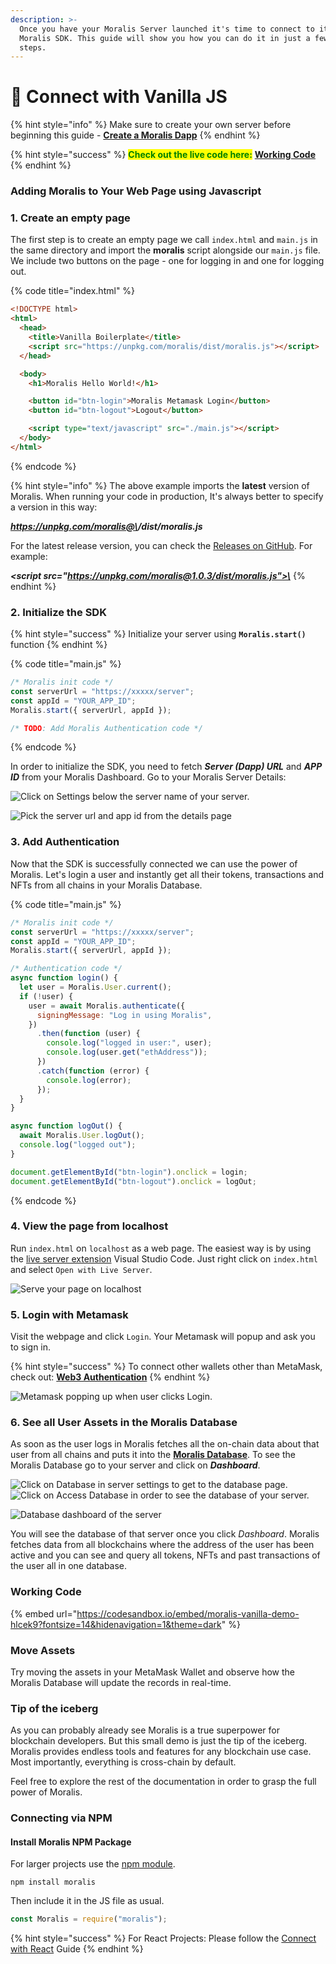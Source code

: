 ```yaml
---
description: >-
  Once you have your Moralis Server launched it's time to connect to it via the
  Moralis SDK. This guide will show you how you can do it in just a few easy
  steps.
---
```


# 🍦 Connect with Vanilla JS

{% hint style="info" %}
Make sure to create your own server before beginning this guide - [**Create a Moralis Dapp**](../getting-started/create-a-moralis-dapp.md)
{% endhint %}

{% hint style="success" %}
<mark style="color:green;">**Check out the live code here:**</mark> [**Working Code**](connect-with-js.md#working-code)
{% endhint %}

### Adding Moralis to Your Web Page using Javascript

### 1. Create an empty page

The first step is to create an empty page we call `index.html` and `main.js` in the same directory and import the **moralis** script alongside our `main.js` file. We include two buttons on the page - one for logging in and one for logging out.

{% code title="index.html" %}
```html
<!DOCTYPE html>
<html>
  <head>
    <title>Vanilla Boilerplate</title>
    <script src="https://unpkg.com/moralis/dist/moralis.js"></script>
  </head>

  <body>
    <h1>Moralis Hello World!</h1>

    <button id="btn-login">Moralis Metamask Login</button>
    <button id="btn-logout">Logout</button>

    <script type="text/javascript" src="./main.js"></script>
  </body>
</html>
```
{% endcode %}

{% hint style="info" %}
The above example imports the **latest** version of Moralis. When running your code in production, It's always better to specify a version in this way:

_**https://unpkg.com/moralis@\<VERSION>/dist/moralis.js**_

For the latest release version, you can check the [Releases on GitHub](https://github.com/MoralisWeb3/Moralis-JS-SDK/releases). For example:

_**\<script src="https://unpkg.com/moralis@1.0.3/dist/moralis.js">\</script>**_
{% endhint %}

### 2. Initialize the SDK

{% hint style="success" %}
Initialize your server using **`Moralis.start()`** function
{% endhint %}

{% code title="main.js" %}
```javascript
/* Moralis init code */
const serverUrl = "https://xxxxx/server";
const appId = "YOUR_APP_ID";
Moralis.start({ serverUrl, appId });

/* TODO: Add Moralis Authentication code */
```
{% endcode %}

In order to initialize the SDK, you need to fetch _**Server (Dapp) URL**_ and _**APP ID**_ from your Moralis Dashboard. Go to your Moralis Server Details:

![Click on Settings below the server name of your server.](<../../.gitbook/assets/Server-dashboard.png>)

![Pick the server url and app id from the details page](<../../.gitbook/assets/Server-credentials.png>)

### 3. Add Authentication

Now that the SDK is successfully connected we can use the power of Moralis. Let's login a user and instantly get all their tokens, transactions and NFTs from all chains in your Moralis Database.

{% code title="main.js" %}
```javascript
/* Moralis init code */
const serverUrl = "https://xxxxx/server";
const appId = "YOUR_APP_ID";
Moralis.start({ serverUrl, appId });

/* Authentication code */
async function login() {
  let user = Moralis.User.current();
  if (!user) {
    user = await Moralis.authenticate({
      signingMessage: "Log in using Moralis",
    })
      .then(function (user) {
        console.log("logged in user:", user);
        console.log(user.get("ethAddress"));
      })
      .catch(function (error) {
        console.log(error);
      });
  }
}

async function logOut() {
  await Moralis.User.logOut();
  console.log("logged out");
}

document.getElementById("btn-login").onclick = login;
document.getElementById("btn-logout").onclick = logOut;
```
{% endcode %}

### 4. View the page from localhost

Run `index.html` on `localhost` as a web page. The easiest way is by using the [live server extension](https://marketplace.visualstudio.com/items?itemName=ritwickdey.LiveServer) Visual Studio Code. Just right click on `index.html` and select `Open with Live Server`.

![Serve your page on localhost](<../../.gitbook/assets/Screenshot 2022-03-17 at 1.56.20 PM-overlay.png>)

### 5. Login with Metamask

Visit the webpage and click `Login`. Your Metamask will popup and ask you to sign in.

{% hint style="success" %}
To connect other wallets other than MetaMask, check out: [**Web3 Authentication**](../users/web3-login.md)
{% endhint %}

![Metamask popping up when user clicks Login.](<../../.gitbook/assets/MetaMask Authentication 2.gif>)

### 6. See all User Assets in the Moralis Database

As soon as the user logs in Moralis fetches all the on-chain data about that user from all chains and puts it into the [**Moralis Database**](../database/). To see the Moralis Database go to your server and click on _**Dashboard**_.

![Click on Database in server settings to get to the database page.](<../../.gitbook/assets/Database-access.png>)
<br>
![Click on Access Database in order to see the database of your server.](<../../.gitbook/assets/Database-access-2.png>)

![Database dashboard of the server](<../../.gitbook/assets/Database-access-3.png>)

You will see the database of that server once you click _Dashboard_. Moralis fetches data from all blockchains where the address of the user has been active and you can see and query all tokens, NFTs and past transactions of the user all in one database.

### Working Code

{% embed url="https://codesandbox.io/embed/moralis-vanilla-demo-hlcek9?fontsize=14&hidenavigation=1&theme=dark" %}

### Move Assets

Try moving the assets in your MetaMask Wallet and observe how the Moralis Database will update the records in real-time.

### Tip of the iceberg

As you can probably already see Moralis is a true superpower for blockchain developers. But this small demo is just the tip of the iceberg. Moralis provides endless tools and features for any blockchain use case. Most importantly, everything is cross-chain by default.

Feel free to explore the rest of the documentation in order to grasp the full power of Moralis.

### Connecting via NPM

#### Install Moralis NPM Package

For larger projects use the [npm module](https://www.npmjs.com/moralis).

```
npm install moralis
```

Then include it in the JS file as usual.

```javascript
const Moralis = require("moralis");
```

{% hint style="success" %}
For React Projects: Please follow the [Connect with React](connect-with-react.md) Guide
{% endhint %}
